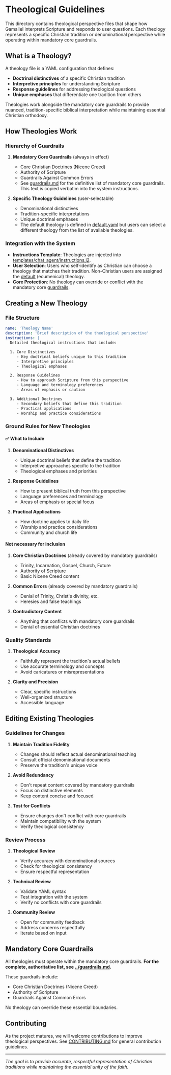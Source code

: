 # Theological Guidelines

This directory contains theological perspective files that shape how Gamaliel interprets Scripture and responds to user questions. Each theology represents a specific Christian tradition or denominational perspective while operating within mandatory core guardrails.

## What is a Theology?

A theology file is a YAML configuration that defines:

- **Doctrinal distinctives** of a specific Christian tradition
- **Interpretive principles** for understanding Scripture
- **Response guidelines** for addressing theological questions
- **Unique emphases** that differentiate one tradition from others

Theologies work alongside the mandatory core guardrails to provide nuanced, tradition-specific biblical interpretation while maintaining essential Christian orthodoxy.

## How Theologies Work

### Hierarchy of Guardrails

1. **Mandatory Core Guardrails** (always in effect)

   - Core Christian Doctrines (Nicene Creed)
   - Authority of Scripture
   - Guardrails Against Common Errors
   - See [guardrails.md](../guardrails.md) for the definitive list of mandatory core guardrails. This text is copied verbatim into the system instructions.

2. **Specific Theology Guidelines** (user-selectable)
   - Denominational distinctives
   - Tradition-specific interpretations
   - Unique doctrinal emphases
   - The default theology is defined in [default.yaml](default.yaml) but users can select a different theology from the list of available theologies.

### Integration with the System

- **Instructions Template**: Theologies are injected into [templates/chat_agent/instructions.j2](../templates/chat_agent/instructions.j2).
- **User Selection**: Users who self-identify as Christian can choose a theology that matches their tradition. Non-Christian users are assigned the [default](./default.yml) (ecumenical) theology.
- **Core Protection**: No theology can override or conflict with the mandatory core [guardrails](../guardrails.md).

## Creating a New Theology

### File Structure

```yaml
name: 'Theology Name'
description: 'Brief description of the theological perspective'
instructions: |
  Detailed theological instructions that include:

  1. Core Distinctives
     - Key doctrinal beliefs unique to this tradition
     - Interpretive principles
     - Theological emphases

  2. Response Guidelines
     - How to approach Scripture from this perspective
     - Language and terminology preferences
     - Areas of emphasis or caution

  3. Additional Doctrines
     - Secondary beliefs that define this tradition
     - Practical applications
     - Worship and practice considerations
```

### Ground Rules for New Theologies

#### ✅ What to Include

1. **Denominational Distinctives**

   - Unique doctrinal beliefs that define the tradition
   - Interpretive approaches specific to the tradition
   - Theological emphases and priorities

2. **Response Guidelines**

   - How to present biblical truth from this perspective
   - Language preferences and terminology
   - Areas of emphasis or special focus

3. **Practical Applications**
   - How doctrine applies to daily life
   - Worship and practice considerations
   - Community and church life

#### Not necessary for inclusion

1. **Core Christian Doctrines** (already covered by mandatory guardrails)

   - Trinity, Incarnation, Gospel, Church, Future
   - Authority of Scripture
   - Basic Nicene Creed content

2. **Common Errors** (already covered by mandatory guardrails)

   - Denial of Trinity, Christ's divinity, etc.
   - Heresies and false teachings

3. **Contradictory Content**
   - Anything that conflicts with mandatory core guardrails
   - Denial of essential Christian doctrines

### Quality Standards

1. **Theological Accuracy**

   - Faithfully represent the tradition's actual beliefs
   - Use accurate terminology and concepts
   - Avoid caricatures or misrepresentations

2. **Clarity and Precision**
   - Clear, specific instructions
   - Well-organized structure
   - Accessible language

## Editing Existing Theologies

### Guidelines for Changes

1. **Maintain Tradition Fidelity**

   - Changes should reflect actual denominational teaching
   - Consult official denominational documents
   - Preserve the tradition's unique voice

2. **Avoid Redundancy**

   - Don't repeat content covered by mandatory guardrails
   - Focus on distinctive elements
   - Keep content concise and focused

3. **Test for Conflicts**
   - Ensure changes don't conflict with core guardrails
   - Maintain compatibility with the system
   - Verify theological consistency

### Review Process

1. **Theological Review**

   - Verify accuracy with denominational sources
   - Check for theological consistency
   - Ensure respectful representation

2. **Technical Review**

   - Validate YAML syntax
   - Test integration with the system
   - Verify no conflicts with core guardrails

3. **Community Review**
   - Open for community feedback
   - Address concerns respectfully
   - Iterate based on input

## Mandatory Core Guardrails

All theologies must operate within the mandatory core guardrails. **For the complete, authoritative list, see [../guardrails.md](../guardrails.md).**

These guardrails include:

- Core Christian Doctrines (Nicene Creed)
- Authority of Scripture
- Guardrails Against Common Errors

No theology can override these essential boundaries.

## Contributing

As the project matures, we will welcome contributions to improve theological perspectives. See [CONTRIBUTING.md](../CONTRIBUTING.md) for general contribution guidelines.

---

_The goal is to provide accurate, respectful representation of Christian traditions while maintaining the essential unity of the faith._
